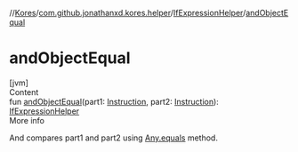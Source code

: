 //[Kores](../../index.md)/[com.github.jonathanxd.kores.helper](../index.md)/[IfExpressionHelper](index.md)/[andObjectEqual](and-object-equal.md)



# andObjectEqual  
[jvm]  
Content  
fun [andObjectEqual](and-object-equal.md)(part1: [Instruction](../../com.github.jonathanxd.kores/-instruction/index.md), part2: [Instruction](../../com.github.jonathanxd.kores/-instruction/index.md)): [IfExpressionHelper](index.md)  
More info  


And compares part1 and part2 using [Any.equals](../../com.github.jonathanxd.kores.util/-simple-resolver/index.md#%5Bkotlin%2FAny%2Fequals%2F%23kotlin.Any%3F%2FPointingToDeclaration%2F%5D%2FFunctions%2F-1211764316) method.

  



